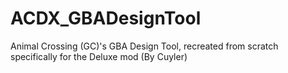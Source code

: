 # ACDX_GBADesignTool
Animal Crossing (GC)'s GBA Design Tool, recreated from scratch specifically for the Deluxe mod (By Cuyler)
